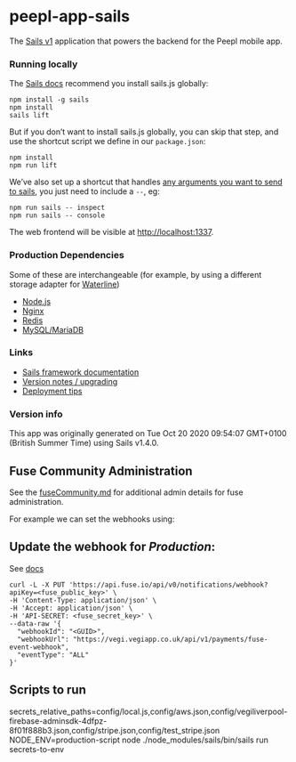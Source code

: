 # peepl-app-sails

The [Sails v1](https://sailsjs.com) application that powers the backend for the Peepl mobile app.

### Running locally

The [Sails docs](https://sailsjs.com/get-started) recommend you install sails.js globally:

    npm install -g sails
    npm install
    sails lift

But if you don’t want to install sails.js globally, you can skip that step, and use the shortcut script we define in our `package.json`:

    npm install
    npm run lift

We’ve also set up a shortcut that handles [any arguments you want to send to sails](https://sailsjs.com/documentation/reference/command-line-interface), you just need to include a `--`, eg:

    npm run sails -- inspect
    npm run sails -- console

The web frontend will be visible at <http://localhost:1337>.

### Production Dependencies

Some of these are interchangeable (for example, by using a different storage adapter for [Waterline](https://waterlinejs.org/))

+ [Node.js](https://nodejs.org/en/)
+ [Nginx](https://nginx.org/)
+ [Redis](https://redis.io/)
+ [MySQL/MariaDB](https://mariadb.org/)

### Links

+ [Sails framework documentation](https://sailsjs.com/get-started)
+ [Version notes / upgrading](https://sailsjs.com/documentation/upgrading)
+ [Deployment tips](https://sailsjs.com/documentation/concepts/deployment)
### Version info

This app was originally generated on Tue Oct 20 2020 09:54:07 GMT+0100 (British Summer Time) using Sails v1.4.0.

<!-- Internally, Sails used [`sails-generate@2.0.0`](https://github.com/balderdashy/sails-generate/tree/v2.0.0/lib/core-generators/new). -->



<!--
Note:  Generators are usually run using the globally-installed `sails` CLI (command-line interface).  This CLI version is _environment-specific_ rather than app-specific, thus over time, as a project's dependencies are upgraded or the project is worked on by different developers on different computers using different versions of Node.js, the Sails dependency in its package.json file may differ from the globally-installed Sails CLI release it was originally generated with.  (Be sure to always check out the relevant [upgrading guides](https://sailsjs.com/upgrading) before upgrading the version of Sails used by your app.  If you're stuck, [get help here](https://sailsjs.com/support).)
-->

## Fuse Community Administration
See the [fuseCommunity.md](./fuseCommunity.md) for additional admin details for fuse administration.

For example we can set the webhooks using:
## Update the webhook for *Production*:

See [docs]()

```shell
curl -L -X PUT 'https://api.fuse.io/api/v0/notifications/webhook?apiKey=<fuse_public_key>' \
-H 'Content-Type: application/json' \
-H 'Accept: application/json' \
-H 'API-SECRET: <fuse_secret_key>' \
--data-raw '{
  "webhookId": "<GUID>",
  "webhookUrl": "https://vegi.vegiapp.co.uk/api/v1/payments/fuse-event-webhook",
  "eventType": "ALL"
}'
```

## Scripts to run
secrets_relative_paths=config/local.js,config/aws.json,config/vegiliverpool-firebase-adminsdk-4dfpz-8f01f888b3.json,config/stripe.json,config/test_stripe.json NODE_ENV=production-script node ./node_modules/sails/bin/sails run secrets-to-env